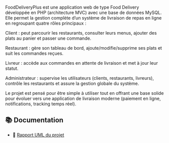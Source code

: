 FoodDeliveryPlus est une application web de type Food Delivery développée en PHP (architecture MVC) avec une base de données MySQL.
Elle permet la gestion complète d’un système de livraison de repas en ligne en regroupant quatre rôles principaux :

Client : peut parcourir les restaurants, consulter leurs menus, ajouter des plats au panier et passer une commande.

Restaurant : gère son tableau de bord, ajoute/modifie/supprime ses plats et suit les commandes reçues.

Livreur : accède aux commandes en attente de livraison et met à jour leur statut.

Administrateur : supervise les utilisateurs (clients, restaurants, livreurs), contrôle les restaurants et assure la gestion globale du système.

Le projet est pensé pour être simple à utiliser tout en offrant une base solide pour évoluer vers une application de livraison moderne (paiement en ligne, notifications, tracking temps réel).

## 📚 Documentation

- 📄 [Rapport UML du projet](Rapport_UML_FoodDeliveryPlus.pdf)

